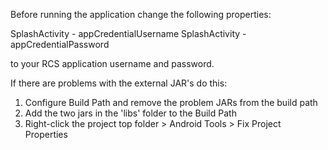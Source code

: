 Before running the application change the following properties:

SplashActivity - appCredentialUsername
SplashActivity - appCredentialPassword

to your RCS application username and password.

If there are problems with the external JAR's do this:
1. Configure Build Path and remove the problem JARs from the build path
2. Add the two jars in the 'libs' folder to the Build Path
3. Right-click the project top folder > Android Tools > Fix Project Properties